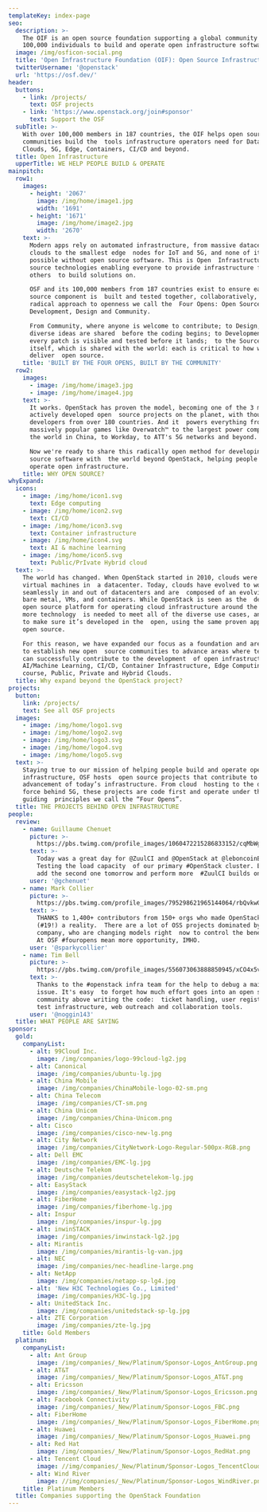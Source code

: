 ```yaml
---
templateKey: index-page
seo:
  description: >-
    The OIF is an open source foundation supporting a global community of
    100,000 individuals to build and operate open infrastructure software. 
  image: /img/osficon-social.png
  title: 'Open Infrastructure Foundation (OIF): Open Source Infrastructure Foundation'
  twitterUsername: '@openstack'
  url: 'https://osf.dev/'
header:
  buttons:
    - link: /projects/
      text: OSF projects
    - link: 'https://www.openstack.org/join#sponsor'
      text: Support the OSF
  subTitle: >-
    With over 100,000 members in 187 countries, the OIF helps open source
    communities build the  tools infrastructure operators need for Data Center
    Clouds, 5G, Edge, Containers, CI/CD and beyond.  
  title: Open Infrastructure
  upperTitle: WE HELP PEOPLE BUILD & OPERATE
mainpitch:
  row1:
    images:
      - height: '2067'
        image: /img/home/image1.jpg
        width: '1691'
      - height: '1671'
        image: /img/home/image2.jpg
        width: '2670'
    text: >-
      Modern apps rely on automated infrastructure, from massive datacenter
      clouds to the smallest edge  nodes for IoT and 5G, and none of it is
      possible without open source software. This is Open  Infrastructure: open
      source technologies enabling everyone to provide infrastructure for
      others  to build solutions on.

      OSF and its 100,000 members from 187 countries exist to ensure each open
      source component is  built and tested together, collaboratively, with a
      radical approach to openness we call the  Four Opens: Open Source,
      Development, Design and Community.

      From Community, where anyone is welcome to contribute; to Design, where
      diverse ideas are shared  before the coding begins; to Development, when
      every patch is visible and tested before it lands;  to the Source code
      itself, which is shared with the world: each is critical to how we
      deliver  open source.
    title: 'BUILT BY THE FOUR OPENS, BUILT BY THE COMMUNITY'
  row2:
    images:
      - image: /img/home/image3.jpg
      - image: /img/home/image4.jpg
    text: >-
      It works. OpenStack has proven the model, becoming one of the 3 most
      actively developed open  source projects on the planet, with thousands of
      developers from over 180 countries. And it  powers everything from
      massively popular games like Overwatch™ to the largest power company  in
      the world in China, to Workday, to ATT's 5G networks and beyond.

      Now we're ready to share this radically open method for developing open
      source software with  the world beyond OpenStack, helping people build and
      operate open infrastructure.
    title: WHY OPEN SOURCE?
whyExpand:
  icons:
    - image: /img/home/icon1.svg
      text: Edge computing
    - image: /img/home/icon2.svg
      text: CI/CD
    - image: /img/home/icon3.svg
      text: Container infrastructure
    - image: /img/home/icon4.svg
      text: AI & machine learning
    - image: /img/home/icon5.svg
      text: Public/PrIvate Hybrid cloud
  text: >-
    The world has changed. When OpenStack started in 2010, clouds were mainly in
    virtual machines in  a datacenter. Today, clouds have evolved to work
    seamlessly in and out of datacenters and are  composed of an evolving mix of
    bare metal, VMs, and containers. While OpenStack is seen as the  de facto
    open source platform for operating cloud infrastructure around the world,
    more technology  is needed to meet all of the diverse use cases, and we want
    to make sure it’s developed in the  open, using the same proven approach to
    open source.

    For this reason, we have expanded our focus as a foundation and are helping
    to establish new open  source communities to advance areas where technology
    can successfully contribute to the development  of open infrastructure:
    AI/Machine Learning, CI/CD, Container Infrastructure, Edge Computing and  of
    course, Public, Private and Hybrid Clouds.
  title: Why expand beyond the OpenStack project?
projects:
  button:
    link: /projects/
    text: See all OSF projects
  images:
    - image: /img/home/logo1.svg
    - image: /img/home/logo2.svg
    - image: /img/home/logo3.svg
    - image: /img/home/logo4.svg
    - image: /img/home/logo5.svg
  text: >-
    Staying true to our mission of helping people build and operate open
    infrastructure, OSF hosts  open source projects that contribute to the
    advancement of today’s infrastructure. From cloud  hosting to the driving
    force behind 5G, these projects are code first and operate under the
    guiding  principles we call the “Four Opens”.
  title: THE PROJECTS BEHIND OPEN INFRASTRUCTURE
people:
  review:
    - name: Guillaume Chenuet
      picture: >-
        https://pbs.twimg.com/profile_images/1060472215286833152/cqMbWgDq_bigger.jpg
      text: >-
        Today was a great day for @ZuulCI and @OpenStack at @leboncoinEng!
        Testing the load capacity  of our primary #OpenStack cluster. Excited to
        add the second one tomorrow and perform more  #ZuulCI builds on them!
      user: '@gchenuet'
    - name: Mark Collier
      picture: >-
        https://pbs.twimg.com/profile_images/795298621965144064/rbQvkw0c_bigger.jpg
      text: >-
        THANKS to 1,400+ contributors from 150+ orgs who made OpenStack Stein
        (#19!) a reality.  There are a lot of OSS projects dominated by one
        company, who are changing models right  now to control the benefits($).
        At OSF #fouropens mean more opportunity, IMHO.
      user: '@sparkycollier'
    - name: Tim Bell
      picture: >-
        https://pbs.twimg.com/profile_images/556073063888850945/xCO4x5vO_bigger.jpeg
      text: >-
        Thanks to the #openstack infra team for the help to debug a mailing list
        issue. It's easy  to forget how much effort goes into an open source
        community above writing the code:  ticket handling, user registration,
        test infrastructure, web outreach and collaboration tools.
      user: '@noggin143'
  title: WHAT PEOPLE ARE SAYING
sponsor:
  gold:
    companyList:
      - alt: 99Cloud Inc.
        image: /img/companies/logo-99cloud-lg2.jpg
      - alt: Canonical
        image: /img/companies/ubuntu-lg.jpg
      - alt: China Mobile
        image: /img/companies/ChinaMobile-logo-02-sm.png
      - alt: China Telecom
        image: /img/companies/CT-sm.png
      - alt: China Unicom
        image: /img/companies/China-Unicom.png
      - alt: Cisco
        image: /img/companies/cisco-new-lg.png
      - alt: City Network
        image: /img/companies/CityNetwork-Logo-Regular-500px-RGB.png
      - alt: Dell EMC
        image: /img/companies/EMC-lg.jpg
      - alt: Deutsche Telekom
        image: /img/companies/deutschetelekom-lg.jpg
      - alt: EasyStack
        image: /img/companies/easystack-lg2.jpg
      - alt: FiberHome
        image: /img/companies/fiberhome-lg.jpg
      - alt: Inspur
        image: /img/companies/inspur-lg.jpg
      - alt: inwinSTACK
        image: /img/companies/inwinstack-lg2.jpg
      - alt: Mirantis
        image: /img/companies/mirantis-lg-van.jpg
      - alt: NEC
        image: /img/companies/nec-headline-large.png
      - alt: NetApp
        image: /img/companies/netapp-sp-lg4.jpg
      - alt: 'New H3C Technologies Co., Limited'
        image: /img/companies/H3C-lg.jpg
      - alt: UnitedStack Inc.
        image: /img/companies/unitedstack-sp-lg.jpg
      - alt: ZTE Corporation
        image: /img/companies/zte-lg.jpg
    title: Gold Members
  platinum:
    companyList:
      - alt: Ant Group
        image: /img/companies/_New/Platinum/Sponsor-Logos_AntGroup.png
      - alt: AT&T
        image: /img/companies/_New/Platinum/Sponsor-Logos_AT&T.png
      - alt: Ericsson
        image: /img/companies/_New/Platinum/Sponsor-Logos_Ericsson.png
      - alt: Facebook Connectivity
        image: /img/companies/_New/Platinum/Sponsor-Logos_FBC.png
      - alt: FiberHome
        image: /img/companies/_New/Platinum/Sponsor-Logos_FiberHome.png
      - alt: Huawei
        image: /img/companies/_New/Platinum/Sponsor-Logos_Huawei.png
      - alt: Red Hat
        image: /img/companies/_New/Platinum/Sponsor-Logos_RedHat.png
      - alt: Tencent Cloud
        image: //img/companies/_New/Platinum/Sponsor-Logos_TencentCloud.png
      - alt: Wind River
        image: //img/companies/_New/Platinum/Sponsor-Logos_WindRiver.png
    title: Platinum Members
  title: Companies supporting the OpenStack Foundation
---
```


